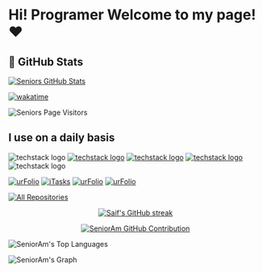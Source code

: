 # Hi! Programer Welcome to my page! ❤


## 🔑 GitHub Stats

[![Seniors GitHub Stats](https://github-readme-stats.vercel.app/api?username=SeniorAm&show_icons=true&theme=radical&show=reviews,prs_merged)](https://wakatime.com/@SeniorAm)

[![wakatime](https://wakatime.com/badge/user/018b3d86-6385-44e4-a635-abc685cc0e38.svg?style=flat)](https://wakatime.com/@018b3d86-6385-44e4-a635-abc685cc0e38)

![Seniors Page Visitors](https://komarev.com/ghpvc/?username=SeniorAm&color=ee00ff)


## I use on a daily basis

![techstack logo](https://readme-components.vercel.app/api?component=logo&logo=github&textfill=000000&fill=ee00ff)
[![techstack logo](https://readme-components.vercel.app/api?component=logo&logo=discord&textfill=000000&fill=ee00ff)](https://discordapp.com/users/Senior_AmIr)
[![techstack logo](https://readme-components.vercel.app/api?component=logo&logo=tiktok&textfill=000000&fill=ee00ff)](https://tiktok.com/BrunoDiktator)
[![techstack logo](https://readme-components.vercel.app/api?component=logo&logo=telegram&textfill=000000&fill=ee00ff)](https://telegram.me/BrunoDiktator)
![techstack logo](https://readme-components.vercel.app/api?component=logo&logo=spotify&textfill=000000&fill=ee00ff)


[![urFolio](https://github-readme-stats.vercel.app/api/pin/?username=SeniorAm&repo=Samp-authentication-cheat&border_color=7F3FBF&bg_color=0D1117&title_color=C9D1D9&text_color=8B949E&icon_color=7F3FBF)](https://github.com/SeniorAm/Samp-authentication-cheat)
[![iTasks](https://github-readme-stats.vercel.app/api/pin/?username=SeniorAm&repo=Taturial-pawno&border_color=7F3FBF&bg_color=0D1117&title_color=C9D1D9&text_color=8B949E&icon_color=7F3FBF)](https://github.com/SeniorAm/Taturial-pawno)
[![urFolio](https://github-readme-stats.vercel.app/api/pin/?username=SeniorAm&repo=BanSystem&border_color=7F3FBF&bg_color=0D1117&title_color=C9D1D9&text_color=8B949E&icon_color=7F3FBF)](https://github.com/SeniorAm/BanSystem)
[![urFolio](https://github-readme-stats.vercel.app/api/pin/?username=SeniorAm&repo=Safe-zone-MTA&border_color=7F3FBF&bg_color=0D1117&title_color=C9D1D9&text_color=8B949E&icon_color=7F3FBF)](https://github.com/SeniorAm/Safe-zone-MTA)

<p align="left">
  <a href="https://github.com/SeniorAm?tab=repositories" target="_blank"><img alt="All Repositories" title="All Repositories" src="https://img.shields.io/badge/-All%20Repos-2962FF?style=for-the-badge&logo=koding&logoColor=white"/></a>
</p>
<p align="center">
  <a href="https://github.com/SeniorAm">
    <img src="https://github-readme-streak-stats.herokuapp.com/?user=SeniorAm&theme=radical&border=7F3FBF&background=0D1117" alt="Saif's GitHub streak"/>
  </a>
</p>
<p align="center">
  <a href="https://github.com/SeniorAm">
    <img src="https://github-profile-summary-cards.vercel.app/api/cards/profile-details?username=SeniorAm&theme=radical" alt="SeniorAm GitHub Contribution"/>
  </a>
</p>
<a> 

<img alt="SeniorAm's Top Languages" src="https://denvercoder1-github-readme-stats.vercel.app/api/top-langs/?username=SeniorAm&langs_count=8&layout=compact&theme=react&border_color=7F3FBF&line=7F3FBF&bg_color=0D1117&title_color=F85D7F&icon_color=F8D866"/></a>
  <br/>
</a>

![SeniorAm's Graph](https://github-readme-activity-graph.vercel.app/graph?username=SeniorAm&custom_title=SeniorAm's&bg_color=0D1117&color=7F3FBF&line=7F3FBF&line=7F3FBF&point=7F3FBF&area_color=FFFFFF&title_color=FFFFFF&area=true)
